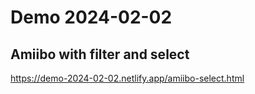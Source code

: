 # Demo 2024-02-02

## Amiibo with filter and select

https://demo-2024-02-02.netlify.app/amiibo-select.html